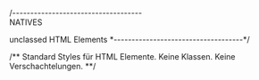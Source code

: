 /*------------------------------------*\
  NATIVES

  unclassed HTML Elements
\*------------------------------------*/

/**
  Standard Styles für HTML Elemente.
  Keine Klassen. Keine Verschachtelungen.
**/

